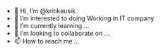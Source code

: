 - 👋 Hi, I’m @kritikausik
- 👀 I’m interested to doing Working in IT company
- 🌱 I’m currently learning ...
- 💞️ I’m looking to collaborate on ...
- 📫 How to reach me ...

<!---
kritikausik/kritikausik is a ✨ special ✨ repository because its `README.md` (this file) appears on your GitHub profile.
You can click the Preview link to take a look at your changes.
--->
